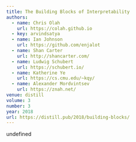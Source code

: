 ```yaml
---
title: The Building Blocks of Interpretability
authors:
  - name: Chris Olah
    url: https://colah.github.io
  - key: arvindsatya
  - name: Ian Johnson
    url: https://github.com/enjalot
  - name: Shan Carter
    url: http://shancarter.com/
  - name: Ludwig Schubert
    url: https://schubert.io/
  - name: Katherine Ye
    url: https://cs.cmu.edu/~kqy/
  - name: Alexander Mordvintsev
    url: https://znah.net/
venue: distill
volume: 3
number: 3
year: 2018
url: https://distill.pub/2018/building-blocks/
---
```

undefined